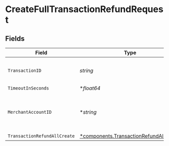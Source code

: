# CreateFullTransactionRefundRequest


## Fields

| Field                                                                                           | Type                                                                                            | Required                                                                                        | Description                                                                                     | Example                                                                                         |
| ----------------------------------------------------------------------------------------------- | ----------------------------------------------------------------------------------------------- | ----------------------------------------------------------------------------------------------- | ----------------------------------------------------------------------------------------------- | ----------------------------------------------------------------------------------------------- |
| `TransactionID`                                                                                 | *string*                                                                                        | :heavy_check_mark:                                                                              | N/A                                                                                             | 7099948d-7286-47e4-aad8-b68f7eb44591                                                            |
| `TimeoutInSeconds`                                                                              | **float64*                                                                                      | :heavy_minus_sign:                                                                              | N/A                                                                                             |                                                                                                 |
| `MerchantAccountID`                                                                             | **string*                                                                                       | :heavy_minus_sign:                                                                              | The ID of the merchant account to use for this request.                                         |                                                                                                 |
| `TransactionRefundAllCreate`                                                                    | [*components.TransactionRefundAllCreate](../../models/components/transactionrefundallcreate.md) | :heavy_minus_sign:                                                                              | N/A                                                                                             |                                                                                                 |